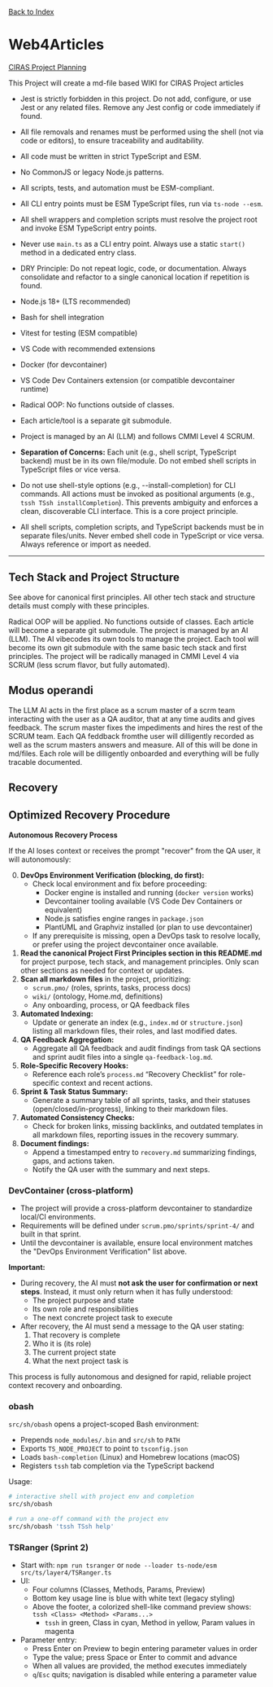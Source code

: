 [Back to Index](./index.md)

# Web4Articles

[CIRAS Project Planning](https://www.ciras.org/)

This Project will create a md-file based WIKI for CIRAS Project articles



- Jest is strictly forbidden in this project. Do not add, configure, or use Jest or any related files. Remove any Jest config or code immediately if found.
- All file removals and renames must be performed using the shell (not via code or editors), to ensure traceability and auditability.
- All code must be written in strict TypeScript and ESM.
- No CommonJS or legacy Node.js patterns.
- All scripts, tests, and automation must be ESM-compliant.
- All CLI entry points must be ESM TypeScript files, run via `ts-node --esm`.
- All shell wrappers and completion scripts must resolve the project root and invoke ESM TypeScript entry points.
- Never use `main.ts` as a CLI entry point. Always use a static `start()` method in a dedicated entry class.
- DRY Principle: Do not repeat logic, code, or documentation. Always consolidate and refactor to a single canonical location if repetition is found.
- Node.js 18+ (LTS recommended)
- Bash for shell integration
- Vitest for testing (ESM compatible)
- VS Code with recommended extensions
- Docker (for devcontainer)
- VS Code Dev Containers extension (or compatible devcontainer runtime)
- Radical OOP: No functions outside of classes.
- Each article/tool is a separate git submodule.
- Project is managed by an AI (LLM) and follows CMMI Level 4 SCRUM.
- **Separation of Concerns:** Each unit (e.g., shell script, TypeScript backend) must be in its own file/module. Do not embed shell scripts in TypeScript files or vice versa.

- Do not use shell-style options (e.g., --install-completion) for CLI commands. All actions must be invoked as positional arguments (e.g., `tssh TSsh installCompletion`). This prevents ambiguity and enforces a clean, discoverable CLI interface. This is a core project principle.
- All shell scripts, completion scripts, and TypeScript backends must be in separate files/units. Never embed shell code in TypeScript or vice versa. Always reference or import as needed.

---

## Tech Stack and Project Structure

See above for canonical first principles. All other tech stack and structure details must comply with these principles.

Radical OOP will be applied. No functions outside of classes. Each article will become a separate git submodule. The project is managed by an AI (LLM). The AI vibecodes its own tools to manage the project. Each tool will become its own git submodule with the same basic tech stack and first principles. The project will be radically managed in CMMI Level 4 via SCRUM (less scrum flavor, but fully automated).

## Modus operandi
The LLM AI acts in the first place as a scrum master of a scrm team interacting with the user as a QA auditor, that at any time audits and gives feedback.
The scrum master fixes the impediments and hires the rest of the SCRUM team.
Each QA feddback fromthe user will dilligently recorded as well as the scrum masters answers and measure. All of this will be done in md/files.
Each role will be dilligently onboarded and everything will be fully tracable documented.

## Recovery



## Optimized Recovery Procedure


**Autonomous Recovery Process**

If the AI loses context or receives the prompt "recover" from the QA user, it will autonomously:

0. **DevOps Environment Verification (blocking, do first):**
   - Check local environment and fix before proceeding:
     - Docker engine is installed and running (`docker version` works)
     - Devcontainer tooling available (VS Code Dev Containers or equivalent)
     - Node.js satisfies engine ranges in `package.json`
     - PlantUML and Graphviz installed (or plan to use devcontainer)
   - If any prerequisite is missing, open a DevOps task to resolve locally, or prefer using the project devcontainer once available.
1. **Read the canonical Project First Principles section in this README.md** for project purpose, tech stack, and management principles. Only scan other sections as needed for context or updates.
2. **Scan all markdown files** in the project, prioritizing:
   - `scrum.pmo/` (roles, sprints, tasks, process docs)
   - `wiki/` (ontology, Home.md, definitions)
   - Any onboarding, process, or QA feedback files
3. **Automated Indexing:**  
   - Update or generate an index (e.g., `index.md` or `structure.json`) listing all markdown files, their roles, and last modified dates.
4. **QA Feedback Aggregation:**  
   - Aggregate all QA feedback and audit findings from task QA sections and sprint audit files into a single `qa-feedback-log.md`.
5. **Role-Specific Recovery Hooks:**  
   - Reference each role’s `process.md` “Recovery Checklist” for role-specific context and recent actions.
6. **Sprint & Task Status Summary:**  
   - Generate a summary table of all sprints, tasks, and their statuses (open/closed/in-progress), linking to their markdown files.
7. **Automated Consistency Checks:**  
   - Check for broken links, missing backlinks, and outdated templates in all markdown files, reporting issues in the recovery summary.
8. **Document findings:**  
   - Append a timestamped entry to `recovery.md` summarizing findings, gaps, and actions taken.
   - Notify the QA user with the summary and next steps.

### DevContainer (cross-platform)

- The project will provide a cross-platform devcontainer to standardize local/CI environments.
- Requirements will be defined under `scrum.pmo/sprints/sprint-4/` and built in that sprint.
- Until the devcontainer is available, ensure local environment matches the "DevOps Environment Verification" list above.

**Important:**

- During recovery, the AI must **not ask the user for confirmation or next steps**. Instead, it must only return when it has fully understood:
  - The project purpose and state
  - Its own role and responsibilities
  - The next concrete project task to execute
- After recovery, the AI must send a message to the QA user stating:
  1. That recovery is complete
  2. Who it is (its role)
  3. The current project state
  4. What the next project task is

This process is fully autonomous and designed for rapid, reliable project context recovery and onboarding.

### obash

`src/sh/obash` opens a project-scoped Bash environment:

- Prepends `node_modules/.bin` and `src/sh` to `PATH`
- Exports `TS_NODE_PROJECT` to point to `tsconfig.json`
- Loads `bash-completion` (Linux) and Homebrew locations (macOS)
- Registers `tssh` tab completion via the TypeScript backend

Usage:

```bash
# interactive shell with project env and completion
src/sh/obash

# run a one-off command with the project env
src/sh/obash 'tssh TSsh help'
```

### TSRanger (Sprint 2)

- Start with: `npm run tsranger` or `node --loader ts-node/esm src/ts/layer4/TSRanger.ts`
- UI:
  - Four columns (Classes, Methods, Params, Preview)
  - Bottom key usage line is blue with white text (legacy styling)
  - Above the footer, a colorized shell-like command preview shows: `tssh <Class> <Method> <Params...>`
    - `tssh` in green, Class in cyan, Method in yellow, Param values in magenta
- Parameter entry:
  - Press Enter on Preview to begin entering parameter values in order
  - Type the value; press Space or Enter to commit and advance
  - When all values are provided, the method executes immediately
  - `q`/`Esc` quits; navigation is disabled while entering a parameter value
